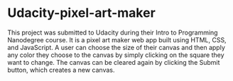 # Udacity-pixel-art-maker
This project was submitted to Udacity during their Intro to Programming Nanodegree course. It is a pixel art maker web app built using HTML, CSS, and JavaScript. A user can choose the size of their canvas and then apply any color they choose to the canvas by simply clicking on the square they want to change. The canvas can be cleared again by clicking the Submit button, which creates a new canvas.
